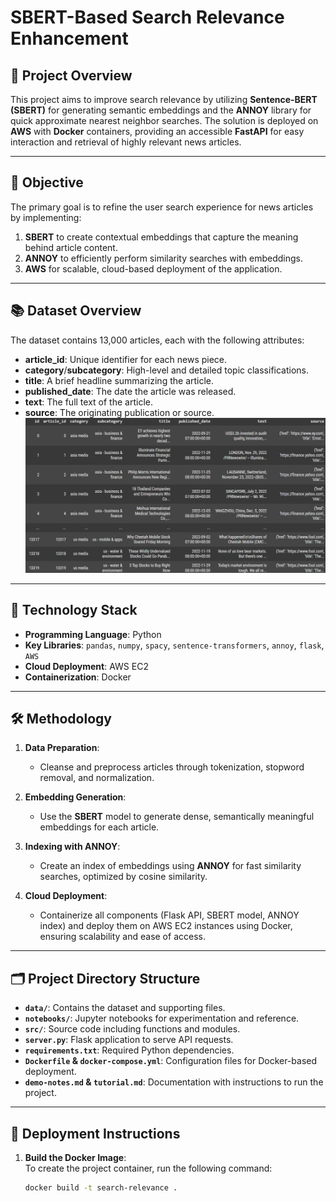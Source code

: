 # SBERT-Based Search Relevance Enhancement

## 🌟 Project Overview  
This project aims to improve search relevance by utilizing **Sentence-BERT (SBERT)** for generating semantic embeddings and the **ANNOY** library for quick approximate nearest neighbor searches. The solution is deployed on **AWS** with **Docker** containers, providing an accessible **FastAPI** for easy interaction and retrieval of highly relevant news articles.

---

## 🎯 Objective  
The primary goal is to refine the user search experience for news articles by implementing:  
1. **SBERT** to create contextual embeddings that capture the meaning behind article content.  
2. **ANNOY** to efficiently perform similarity searches with embeddings.  
3. **AWS** for scalable, cloud-based deployment of the application.

---

## 📚 Dataset Overview  
The dataset contains 13,000 articles, each with the following attributes:  
- **article_id**: Unique identifier for each news piece.  
- **category**/**subcategory**: High-level and detailed topic classifications.  
- **title**: A brief headline summarizing the article.  
- **published_date**: The date the article was released.  
- **text**: The full text of the article.  
- **source**: The originating publication or source.
  ![Alt text](images/search_relevancy.png)

---

## 🧰 Technology Stack  
- **Programming Language**: Python  
- **Key Libraries**: `pandas`, `numpy`, `spacy`, `sentence-transformers`, `annoy`, `flask`, `AWS`  
- **Cloud Deployment**: AWS EC2  
- **Containerization**: Docker  

---

## 🛠️ Methodology  
1. **Data Preparation**:  
   - Cleanse and preprocess articles through tokenization, stopword removal, and normalization.

2. **Embedding Generation**:  
   - Use the **SBERT** model to generate dense, semantically meaningful embeddings for each article.

3. **Indexing with ANNOY**:  
   - Create an index of embeddings using **ANNOY** for fast similarity searches, optimized by cosine similarity.

4. **Cloud Deployment**:  
   - Containerize all components (Flask API, SBERT model, ANNOY index) and deploy them on AWS EC2 instances using Docker, ensuring scalability and ease of access.

---

## 🗂️ Project Directory Structure  
- **`data/`**: Contains the dataset and supporting files.  
- **`notebooks/`**: Jupyter notebooks for experimentation and reference.  
- **`src/`**: Source code including functions and modules.  
- **`server.py`**: Flask application to serve API requests.  
- **`requirements.txt`**: Required Python dependencies.  
- **`Dockerfile` & `docker-compose.yml`**: Configuration files for Docker-based deployment.  
- **`demo-notes.md` & `tutorial.md`**: Documentation with instructions to run the project.

---

## 🚢 Deployment Instructions  
1. **Build the Docker Image**:  
   To create the project container, run the following command:  
   ```bash
   docker build -t search-relevance .  
